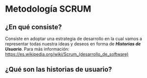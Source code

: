 # Metodología SCRUM

## ¿En qué consiste?

Consiste en adoptar una estrategia de desarrollo en la cual vamos a representar todas nuestra ideas y deseos en forma de ***Historias de Usuario***.
Para más información: https://es.wikipedia.org/wiki/Scrum_(desarrollo_de_software)

## ¿Qué son las historias de usuario?

